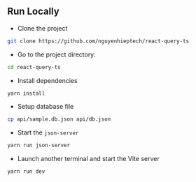 ## Run Locally

- Clone the project

```bash
git clone https://github.com/nguyenhieptech/react-query-ts
```

- Go to the project directory:

```bash
cd react-query-ts
```

- Install dependencies

```bash
yarn install
```

- Setup database file

```bash
cp api/sample.db.json api/db.json
```

- Start the `json-server`

```bash
yarn run json-server
```

- Launch another terminal and start the Vite server

```bash
yarn run dev
```
